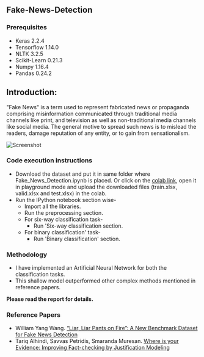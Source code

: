 ## Fake-News-Detection

### Prerequisites
- Keras 2.2.4
- Tensorflow 1.14.0
- NLTK 3.2.5
- Scikit-Learn 0.21.3
- Numpy 1.16.4
- Pandas 0.24.2

## Introduction:
"Fake News" is a term used to represent fabricated news or propaganda comprising
misinformation communicated through traditional media channels like print, and
television as well as non-traditional media channels like social media. The general
motive to spread such news is to mislead the readers, damage reputation of any entity,
or to gain from sensationalism.

![Screenshot](fakeNews.jpg)

### Code execution instructions
- Download the dataset and put it in same folder where Fake_News_Detection.ipynb is
placed. Or click on the [colab link](https://colab.research.google.com/drive/13yGZ9r4ja_cw2v1UDjN4nUkhy61jeEcI), open it in playground mode
and upload the downloaded files (train.xlsx, valid.xlsx and test.xlsx) in the colab.
- Run the IPython notebook section wise-
  - Import all the libraries.
  - Run the preprocessing section.
  - For six-way classification task-
    - Run 'Six-way classification section.
  - For binary classification' task-
    - Run 'Binary classification' section.


### Methodology
- I have implemented an Artificial Neural Network for both the classification tasks. 
- This shallow model outperformed other complex methods mentioned in reference papers.

**Please read the report for details.**

### Reference Papers
- William Yang Wang. [“Liar, Liar Pants on Fire”: A New Benchmark Dataset for Fake News Detection](https://arxiv.org/abs/1705.00648)
- Tariq Alhindi, Savvas Petridis, Smaranda Muresan. [Where is your Evidence: Improving Fact-checking by Justification
Modeling](http://www.cs.columbia.edu/~sdp2137/papers/evidence_paper.pdf)
